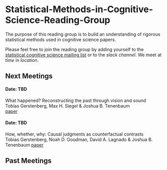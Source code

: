 # Statistical-Methods-in-Cognitive-Science-Reading-Group

The purpose of this reading group is to build an understanding of rigorous statistical methods used in cognitive science papers.

Please feel free to join the reading group by adding yourself to the [statistical cognitive science mailing list](https://groups.mit.edu/webmoira/list/statistical-cognitive-science-reading-group) or to the _slack channel_. We meet at _time_ in _location_. 

## Next Meetings

#### Date: TBD
What happened? Reconstructing the past through vision and sound
\
Tobias Gerstenberg, Max H. Siegel & Joshua B. Tenenbaum
\
[paper](https://cicl.stanford.edu/papers/gerstenberg2018what.pdf)

#### Date: TBD
How, whether, why: Causal judgments as counterfactual contrasts
\
Tobias Gerstenberg, Noah D. Goodman, David A. Lagnado & Joshua B. Tenenbaum
[paper](https://cicl.stanford.edu/papers/gerstenberg2015how.pdf)
## Past Meetings


